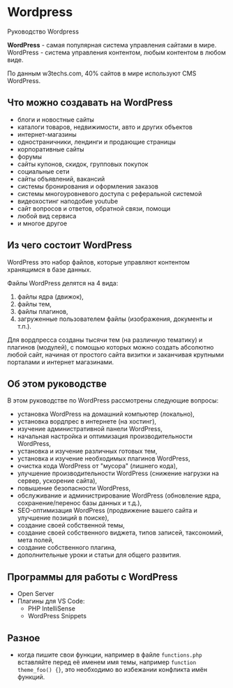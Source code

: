 # Wordpress
Руководство Wordpress

**WordPress** - самая популярная система управления сайтами в мире. WordPress - система управления контентом, любым контентом в любом виде.

По данным w3techs.com, 40% сайтов в мире используют CMS WordPress.

## Что можно создавать на WordPress
* блоги и новостные сайты
* каталоги товаров, недвижимости, авто и других объектов
* интернет-магазины
* одностраничники, лендинги и продающие страницы
* корпоративные сайты
* форумы
* сайты купонов, скидок, групповых покупок
* социальные сети
* сайты объявлений, вакансий
* системы бронирования и оформления заказов
* системы многоуровневого доступа с реферальной системой
* видеохостинг наподобие youtube
* сайт вопросов и ответов, обратной связи, помощи
* любой вид сервиса
* и многое другое

## Из чего состоит WordPress
WordPress это набор файлов, которые управляют контентом хранящимся в базе данных.

Файлы WordPress делятся на 4 вида:
1. файлы ядра (движок),
2. файлы тем,
3. файлы плагинов,
4. загруженные пользователем файлы (изображения, документы и т.п.).

Для вордпресса созданы тысячи тем (на различную тематику) и плагинов (модулей), с помощью которых можно создать абсолютно любой сайт, начиная от простого сайта визитки и заканчивая крупными порталами и интернет магазинами.

## Об этом руководстве
В этом руководстве по WordPress рассмотрены следующие вопросы:
* установка WordPress на домашний компьютер (локально),
* установка вордпрес в интернете (на хостинг),
* изучение административной панели WordPress,
* начальная настройка и оптимизация производительности WordPress,
* установка и изучение различных готовых тем,
* установка и изучение необходимых плагинов WordPress,
* очистка кода WordPress от &quot;мусора&quot; (лишнего кода),
* улучшение производительности WordPress (снижение нагрузки на сервер, ускорение сайта),
* повышение безопасности WordPress,
* обслуживание и администрирование WordPress (обновление ядра, сохранение/перенос базы данных и т.д.),
* SEO-оптимизация WordPress (продвижение вашего сайта и улучшение позиций в поиске),
* создание своей собственной темы,
* создание своей собственного виджета, типов записей, таксономий, мета полей,
* создание собственного плагина,
* дополнительные уроки и статьи для общего развития.

## Программы для работы с WordPress
- Open Server
- Плагины для VS Code:
    - PHP IntelliSense
    - WordPress Snippets

## Разное
- когда пишите свои функции, например в файле `functions.php` вставляйте перед её именем имя темы, например `function theme_foo() {}`, это необходимо во избежании конфликта имён функций.

